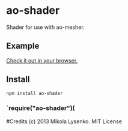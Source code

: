 ao-shader
=========
Shader for use with ao-mesher.

## Example

[Check it out in your browser.](http://mikolalysenko.github.io/ao-shader/index.html)

## Install

    npm install ao-shader
    
### `require("ao-shader")(


#Credits
(c) 2013 Mikola Lysenko. MIT License